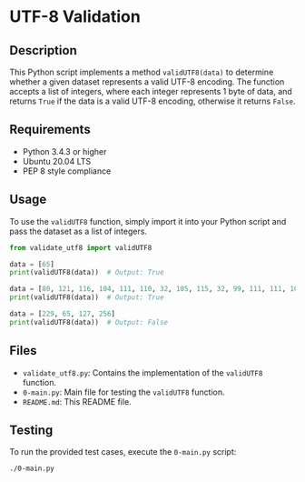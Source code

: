 # UTF-8 Validation

## Description
This Python script implements a method `validUTF8(data)` to determine whether a given dataset represents a valid UTF-8 encoding. The function accepts a list of integers, where each integer represents 1 byte of data, and returns `True` if the data is a valid UTF-8 encoding, otherwise it returns `False`.

## Requirements
- Python 3.4.3 or higher
- Ubuntu 20.04 LTS
- PEP 8 style compliance

## Usage
To use the `validUTF8` function, simply import it into your Python script and pass the dataset as a list of integers.

```python
from validate_utf8 import validUTF8

data = [65]
print(validUTF8(data))  # Output: True

data = [80, 121, 116, 104, 111, 110, 32, 105, 115, 32, 99, 111, 111, 108, 33]
print(validUTF8(data))  # Output: True

data = [229, 65, 127, 256]
print(validUTF8(data))  # Output: False
```

## Files
- `validate_utf8.py`: Contains the implementation of the `validUTF8` function.
- `0-main.py`: Main file for testing the `validUTF8` function.
- `README.md`: This README file.

## Testing
To run the provided test cases, execute the `0-main.py` script:

```bash
./0-main.py
```
